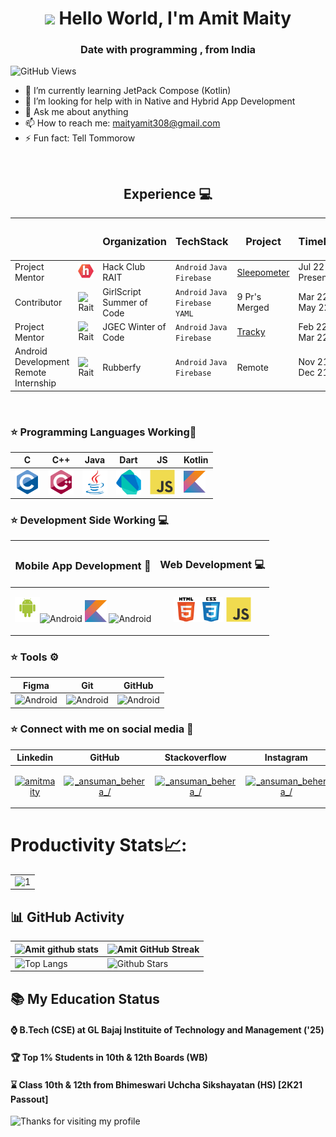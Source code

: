 <h1 align="center"><img src="https://emojis.slackmojis.com/emojis/images/1531849430/4246/blob-sunglasses.gif?1531849430" width="30"/> Hello World, I'm Amit Maity</h1>
<h3 align="center">Date with programming , from India</h3>

![GitHub Views](https://komarev.com/ghpvc/?username=maityamit&color=0e75b6)

- 🔭 I’m currently learning JetPack Compose (Kotlin) 
- 🤔 I’m looking for help with in Native and Hybrid App Development
- 💬 Ask me about anything
- 📫 How to reach me: maityamit308@gmail.com
- ⚡ Fun fact: Tell Tommorow 

<br>
<h2 align="center">Experience 💻 </h2>

| | | <h3>Organization</h3> | <h3>TechStack</h3> | <h3>Project</h3> | <h3>TimeLine</h3> |  |
|-----------|-----------|-----------|-----------|-----------|-----------|-----------|
| Project Mentor | <img src="https://github.com/maityamit/maityamit/blob/main/Images/Organizations/rait.jpg" alt="Rait" width="25" height="25"/> | Hack Club RAIT | ```Android``` ```Java``` <br> ```Firebase``` | [Sleepometer](https://github.com/maityamit/Sleepometer-Android-App) | Jul 22 - Present | |
| Contributor | <img src="https://github.com/maityamit/maityamit/blob/main/Images/Organizations/gssoc.jpg" alt="Rait" width="25" height="25"/> | GirlScript Summer of Code | ```Android``` ```Java``` <br> ```Firebase``` ```YAML``` | 9 Pr's Merged | Mar 22 - May 22|  |
| Project Mentor | <img src="https://github.com/maityamit/maityamit/blob/main/Images/Organizations/jwoc.jpg" alt="Rait" width="25" height="25"/>  | JGEC Winter of Code | ```Android``` ```Java``` <br> ```Firebase``` | [Tracky](https://github.com/maityamit/Tracky-Track-your-goals-or-targets) | Feb 22 - Mar 22 | [Certificate](https://github.com/maityamit/maityamit/blob/main/Images/Certificate/jwoc_cer.jpg) |
| Android Development <br>Remote Internship | <img src="https://github.com/maityamit/maityamit/blob/main/Images/Organizations/rubberfy.jpg" alt="Rait" width="25" height="25"/> | Rubberfy | ```Android``` ```Java``` <br> ```Firebase``` | Remote | Nov 21 - Dec 21 | [Experience Letter](https://github.com/maityamit/maityamit/blob/main/Images/Certificate/rubberfy_cer.jpg) |





<br>


<h3 align="left">⭐ Programming Languages Working💬</h3>

| C | C++ | Java | Dart | JS | Kotlin |
|-----------|-----------|-----------|-----------|-----------|-----------|
| <img src="https://raw.githubusercontent.com/devicons/devicon/master/icons/c/c-original.svg" alt="Android" width="40" height="40"/>  | <img src="https://raw.githubusercontent.com/devicons/devicon/master/icons/cplusplus/cplusplus-original.svg" alt="Android" width="40" height="40"/> | <img src="https://raw.githubusercontent.com/devicons/devicon/master/icons/java/java-original.svg" alt="Android" width="40" height="40"/> | <img src="https://github.com/devicons/devicon/blob/master/icons/dart/dart-original.svg" alt="Android" width="40" height="40"/> | <img src="https://raw.githubusercontent.com/devicons/devicon/master/icons/javascript/javascript-original.svg" alt="Android" width="40" height="40"/> | <img src="https://github.com/devicons/devicon/blob/master/icons/kotlin/kotlin-original.svg" alt="Android" width="35" height="35"/> |

<h3 align="left">⭐ Development Side Working 💻</h3>

|<h3 align="center">Mobile App Development 📱</h3>| <h3 align="center">Web Development 💻 </h3> |
|:----------------------------------------:|:-----------------------------------------:|
| <p align="center"><img src="https://raw.githubusercontent.com/devicons/devicon/master/icons/android/android-original-wordmark.svg" alt="Android" width="40" height="40"/><img src="https://www.vectorlogo.zone/logos/flutterio/flutterio-icon.svg" alt="Android" width="40" height="40"/> <img src="https://github.com/devicons/devicon/blob/master/icons/kotlin/kotlin-original.svg" alt="Android" width="35" height="35"/> <img src="https://www.vectorlogo.zone/logos/firebase/firebase-icon.svg" alt="Android" width="40" height="40"/></p> | <p align="center"><img src="https://raw.githubusercontent.com/devicons/devicon/master/icons/html5/html5-original-wordmark.svg" alt="Android" width="40" height="40"/><img src="https://raw.githubusercontent.com/devicons/devicon/master/icons/css3/css3-original-wordmark.svg" alt="Android" width="40" height="40"/>  <img src="https://raw.githubusercontent.com/devicons/devicon/master/icons/javascript/javascript-original.svg" alt="Android" width="40" height="40"/></p> |

<h3 align="left">⭐ Tools ⚙️ </h3>

| Figma | Git | GitHub |
|-----------|-----------|-----------|
|<img src="https://www.vectorlogo.zone/logos/figma/figma-icon.svg" alt="Android" width="40" height="40"/> |<img src="https://www.vectorlogo.zone/logos/git-scm/git-scm-icon.svg" alt="Android" width="40" height="40"/> | <img src="https://github.githubassets.com/images/modules/site/icons/footer/github-mark.svg" alt="Android" width="40" height="40"/> | 

<h3 align="left">⭐ Connect with me on social media 📲 </h3>


| Linkedin | GitHub | Stackoverflow | Instagram | Twitter | Facebook |
|-----------|-----------|-----------|-----------|-----------|-----------|
| <p align="center"><a href="https://linkedin.com/in/maityamit" target="blank"><img align="center" src="https://raw.githubusercontent.com/rahuldkjain/github-profile-readme-generator/master/src/images/icons/Social/linked-in-alt.svg" alt="amitmaity" height="30" width="40" /></a></p> | <p align="center"> <a href="https://github.com/maityamit" target="blank"><img align="center" src="https://raw.githubusercontent.com/rahuldkjain/github-profile-readme-generator/master/src/images/icons/Social/github.svg" alt="_ansuman_behera_/" height="30" width="40" /></a> </p> | <p align="center"><a href="https://stackoverflow.com/users/13825516/amit-maity" target="blank"><img align="center" src="https://raw.githubusercontent.com/rahuldkjain/github-profile-readme-generator/master/src/images/icons/Social/stack-overflow.svg" alt="_ansuman_behera_/" height="30" width="40" /></a> </p> | <p align="center"><a href="https://instagram.com/amit_maity_2003" target="blank"><img align="center" src="https://raw.githubusercontent.com/rahuldkjain/github-profile-readme-generator/master/src/images/icons/Social/instagram.svg" alt="_ansuman_behera_/" height="30" width="40" /></a></p> |<p align="center"> <a href="https://twitter.com/AmitMai40525308" target="blank"><img align="center" src="https://raw.githubusercontent.com/rahuldkjain/github-profile-readme-generator/master/src/images/icons/Social/twitter.svg" alt="_ansuman_behera_/" height="30" width="40" /></a> </p>|<p align="center"> <a href="https://www.facebook.com/maity.amit.2003" target="blank"><img align="center" src="https://raw.githubusercontent.com/rahuldkjain/github-profile-readme-generator/master/src/images/icons/Social/facebook.svg" alt="_ansuman_behera_/" height="30" width="40" /></a></p> |
   
     
# Productivity Stats📈:
<table>
  <tr>
    <td><img src="https://github-profile-summary-cards.vercel.app/api/cards/profile-details?username=maityamit&theme=monokai"  display=block width=100% height=auto  alt="1" ></td>
   </tr> 
</table>


## 📊 GitHub Activity
| ![Amit github stats](https://github-readme-stats.vercel.app/api?username=maityamit&show_icons=true&theme=radical) | ![Amit GitHub Streak](https://github-readme-streak-stats.herokuapp.com/?user=maityamit&theme=radical)                                                                                                           |
| --------------------------------------------------------------------------------------------------------------------------------- | ----------------------------------------------------------------------------------------------------------------------------------------------------------------------------------------------------------------- |
| ![Top Langs](https://github-readme-stats.vercel.app/api/top-langs/?username=maityamit&langs_count=8&theme=radical&layout=compact) | ![Github Stars](https://github-readme-stats.vercel.app/api?username=maityamit&show_icons=true&locale=en&count_private=true&hide_rank=true&custom_title=My%20GitHub%20Stats&disable_animations=true&theme=radical) |


## 📚 My Education Status


<h4>⌚ B.Tech (CSE) at GL Bajaj Instituite of Technology and Management ('25) </h4>
<h4>🏆 Top 1% Students in 10th & 12th Boards (WB) </h4>
<h4>⌛ Class 10th & 12th from Bhimeswari Uchcha Sikshayatan (HS) [2K21 Passout]</h4>


<img height="120" alt="Thanks for visiting my profile" width="100%" src="https://github.com/dibyendu415/dibyendu415/blob/master/marquee.svg" />
